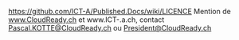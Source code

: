 https://github.com/ICT-A/Published.Docs/wiki/LICENCE
Mention de www.CloudReady.ch et www.ICT-.a.ch, contact Pascal.KOTTE@CloudReady.ch ou President@CloudReady.ch
